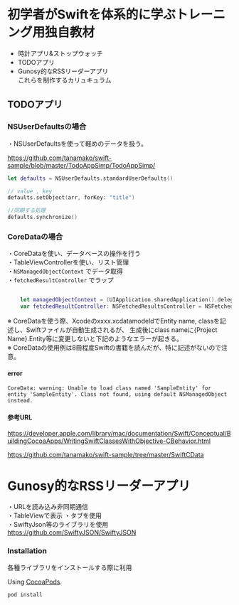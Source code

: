 
# 初学者がSwiftを体系的に学ぶトレーニング用独自教材

- 時計アプリ&ストップウォッチ  
- TODOアプリ  
- Gunosy的なRSSリーダーアプリ  
これらを制作するカリュキュラム

## TODOアプリ
### NSUserDefaultsの場合

・NSUserDefaultsを使って軽めのデータを扱う。

https://github.com/tanamako/swift-sample/blob/master/TodoAppSimp/TodoAppSimp/  

```swift
let defaults = NSUserDefaults.standardUserDefaults()

// value , key
defaults.setObject(arr, forKey: "title")

//同期する処理
defaults.synchronize()

```

### CoreDataの場合

・CoreDataを使い、データベースの操作を行う  
・TableViewControllerを使い、リスト管理  
・`NSManagedObjectContext` でデータ取得  
・`fetchedResultController` でラップ  

```swift

    let managedObjectContext = (UIApplication.sharedApplication().delegate as AppDelegate).managedObjectContext
    var fetchedResultController: NSFetchedResultsController = NSFetchedResultsController()

```
※ CoreDataを使う際、Xcodeのxxxx.xcdatamodeldでEntity name, classを記述し、Swiftファイルが自動生成されるが、
生成後にclass nameに{Project Name}.Entity等に変更しないと下記のようなエラーが起きる。  
※ CoreDataの使用例は8冊程度Swiftの書籍を読んだが、特に記述がないので注意。

#### error

```
CoreData: warning: Unable to load class named 'SampleEntity' for entity 'SampleEntity'. Class not found, using default NSManagedObject instead.
```
#### 参考URL
https://developer.apple.com/library/mac/documentation/Swift/Conceptual/BuildingCocoaApps/WritingSwiftClassesWithObjective-CBehavior.html  

https://github.com/tanamako/swift-sample/tree/master/SwiftCData  



# Gunosy的なRSSリーダーアプリ
・URLを読み込み非同期通信  
・TableViewで表示
・タブを使用  
・SwiftyJson等のライブラリを使用  
https://github.com/SwiftyJSON/SwiftyJSON


### Installation
各種ライブラリをインストールする際に利用

Using [CocoaPods](http://cocoapods.org).

```sh
pod install
```
